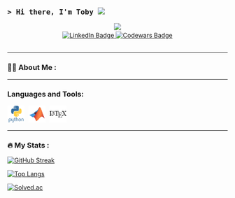 
### <samp>&gt; Hi there, I'm Toby <img src="https://media.giphy.com/media/hvRJCLFzcasrR4ia7z/giphy.gif" width="25"> </samp>


<div id="header" align="center">
  <img src="https://user-images.githubusercontent.com/106698921/208683348-6bb31358-c241-4736-bebe-7e9bc5c8137f.gif" width="300"/>
  
  <div id="badges">
    <a href="https://www.linkedin.com/in/toby-collins-7278241a4/">
      <img src="https://img.shields.io/badge/LinkedIn-blue?style=for-the-badge&logo=linkedin&logoColor=white" alt="LinkedIn Badge"/>
    </a>
    <a href="https://www.codewars.com/users/TGCollins">
      <img src="https://img.shields.io/badge/CodeWars-red?style=for-the-badge&logo=codewars&logoColor=white" alt="Codewars Badge"/>
    </a>
    <div>
      <a>
        <img src="https://komarev.com/ghpvc/?username=TGCollins&style=flat-square&color=blue" alt=""/>
      </a>
    </div>
  </div>
</div>

---

### 👨‍💻  About Me :

---

### Languages and Tools:

<div>
  <img src="https://github.com/devicons/devicon/blob/master/icons/python/python-original-wordmark.svg" title="Python" alt="Python" width="40" height="40"/>&nbsp;
  <img src="https://github.com/devicons/devicon/blob/master/icons/matlab/matlab-original.svg" title="Matlab" alt="Matlab" width="40" height="40"/>&nbsp;
  <img src="https://github.com/devicons/devicon/blob/master/icons/latex/latex-original.svg" title="Latex" alt="Latex" width="40" height="40"/>
</div>

---

### :fire: My Stats :

[![GitHub Streak](http://github-readme-streak-stats.herokuapp.com?user=TGCollins&theme=dark&background=000000)](https://git.io/streak-stats)

[![Top Langs](https://github-readme-stats.vercel.app/api/top-langs/?username=TGCollins&layout=compact&theme=vision-friendly-dark)](https://github.com/anuraghazra/github-readme-stats)

[![Solved.ac](http://mazassumnida.wtf/api/v2/generate_badge?boj=TGCollins)](https://solved.ac/TGCollins)
